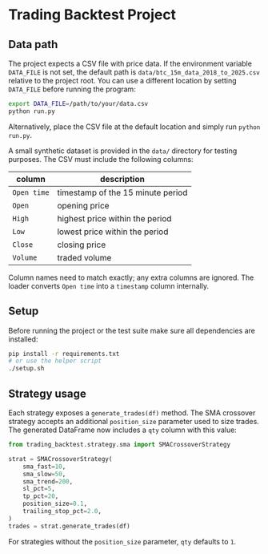 # Trading Backtest Project

## Data path

The project expects a CSV file with price data. If the environment variable
`DATA_FILE` is not set, the default path is
`data/btc_15m_data_2018_to_2025.csv` relative to the project root. You can use a
different location by setting `DATA_FILE` before running the program:

```bash
export DATA_FILE=/path/to/your/data.csv
python run.py
```

Alternatively, place the CSV file at the default location and simply run
`python run.py`.

A small synthetic dataset is provided in the `data/` directory for testing
purposes. The CSV must include the following columns:

| column     | description                            |
|----------- |----------------------------------------|
| `Open time`| timestamp of the 15 minute period       |
| `Open`     | opening price                          |
| `High`     | highest price within the period        |
| `Low`      | lowest price within the period         |
| `Close`    | closing price                          |
| `Volume`   | traded volume                          |

Column names need to match exactly; any extra columns are ignored. The loader
converts `Open time` into a `timestamp` column internally.

## Setup

Before running the project or the test suite make sure all dependencies are
installed:

```bash
pip install -r requirements.txt
# or use the helper script
./setup.sh
```

## Strategy usage

Each strategy exposes a `generate_trades(df)` method. The SMA crossover strategy
accepts an additional `position_size` parameter used to size trades. The
generated DataFrame now includes a `qty` column with this value:

```python
from trading_backtest.strategy.sma import SMACrossoverStrategy

strat = SMACrossoverStrategy(
    sma_fast=10,
    sma_slow=50,
    sma_trend=200,
    sl_pct=5,
    tp_pct=20,
    position_size=0.1,
    trailing_stop_pct=2.0,
)
trades = strat.generate_trades(df)
```

For strategies without the `position_size` parameter, `qty` defaults to `1`.

